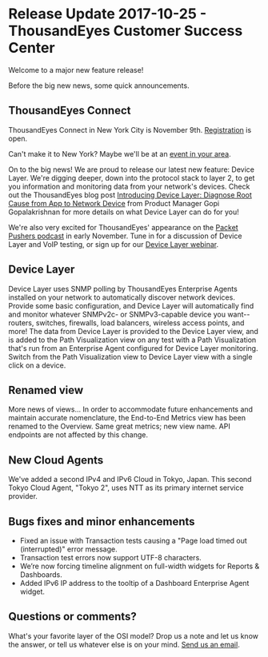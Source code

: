 # Release Update 2017-10-25 - ThousandEyes Customer Success Center

Welcome to a major new feature release!

Before the big new news, some quick announcements.

## ThousandEyes Connect

ThousandEyes Connect in New York City is November 9th. [Registration](https://www.thousandeyes.com/events/connect/new-york-2017) is open.

Can't make it to New York? Maybe we'll be at an [event in your area](https://www.thousandeyes.com/events).

On to the big news! We are proud to release our latest new feature: Device Layer. We're digging deeper, down into the protocol stack to layer 2, to get you information and monitoring data from your network's devices. Check out the ThousandEyes blog post [Introducing Device Layer: Diagnose Root Cause from App to Network Device](https://blog.thousandeyes.com/introducing-device-layer-network-device-monitoring/) from Product Manager Gopi Gopalakrishnan for more details on what Device Layer can do for you!

We're also very excited for ThousandEyes' appearance on the [Packet Pushers podcast](http://packetpushers.net/series/weekly-show/) in early November. Tune in for a discussion of Device Layer and VoIP testing, or sign up for our [Device Layer webinar](https://www.thousandeyes.com/webinars/network-device-monitoring?utm_source=Marketo&utm_medium=Email&utm_campaign=NA_Q3FY18_All_All_DeviceLayerLaunch_ProspectEmail&mkt_tok=eyJpIjoiWkRJNU56VXlaamxqTXpZNCIsInQiOiJOTk90VE12WFwvaVwvWnc3Wit6Qk03bnplbUtQOEVMbkF0UzcrWGZscktON09hT2VYUkJcL0xpdnViem9Ma2lsSm1XKzV1c1ZcL1krc3dXKzBlR0NTSGRlTzhYMWtPQVk3a0J0QTVHQzhwdVwvSFJGY0VBSTdWdlpzaFZzZ1FJVUU2anBVIn0%3D).

## Device Layer

Device Layer uses SNMP polling by ThousandEyes Enterprise Agents installed on your network to automatically discover network devices. Provide some basic configuration, and Device Layer will automatically find and monitor whatever SNMPv2c- or SNMPv3-capable device you want--routers, switches, firewalls, load balancers, wireless access points, and more! The data from Device Layer is provided to the Device Layer view, and is added to the Path Visualization view on any test with a Path Visualization that's run from an Enterprise Agent configured for Device Layer monitoring. Switch from the Path Visualization view to Device Layer view with a single click on a device.

## Renamed view

More news of views... In order to accommodate future enhancements and maintain accurate nomenclature, the End-to-End Metrics view has been renamed to the Overview. Same great metrics; new view name. API endpoints are not affected by this change.

## New Cloud Agents

We've added a second IPv4 and IPv6 Cloud in Tokyo, Japan. This second Tokyo Cloud Agent, "Tokyo 2", uses NTT as its primary internet service provider.

## Bugs fixes and minor enhancements

* Fixed an issue with Transaction tests causing a "Page load timed out \(interrupted\)" error message.
* Transaction test errors now support UTF-8 characters.
* We’re now forcing timeline alignment on full-width widgets for Reports & Dashboards. 
* Added IPv6 IP address to the tooltip of a Dashboard Enterprise Agent widget.

## Questions or comments?

What's your favorite layer of the OSI model? Drop us a note and let us know the answer, or tell us whatever else is on your mind. [Send us an email](mailto:support@thousandeyes.com?subject=2017-10-25+Release+Update).

